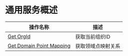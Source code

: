# 通用服务概述

<!--描述-->



| 操作名称     | 描述                |
|--------------|---------------------|
| [Get OrgId](getorgid)    | 获取当前组织ID |
| [Get Domain Point Mapping](getdomainpointmapping) | 获取领域点映射关系  |
